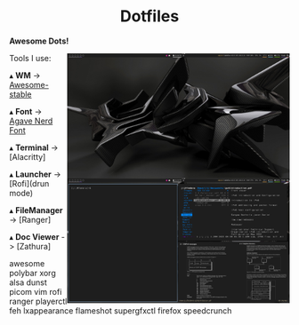 <h1 align='center'>Dotfiles</h1>

**Awesome Dots!**

<img src='Desktop.png' alt='AwesomeWM' align='right' width='400px'/>

<img src='Desktop2.png' alt='AwesomeWM' align='right' width='400px'/>

Tools I use:

   ▴ **WM** -> [Awesome-stable](https://awesomewm.org/)
   
   ▴ **Font** -> [Agave Nerd Font](https://www.nerdfonts.com/#home)
     
   ▴ **Terminal** -> [Alacritty]
   
   ▴ **Launcher** -> [Rofi](drun mode)

   ▴ **FileManager** -> [Ranger]
  
   ▴ **Doc Viewer** -> [Zathura]


awesome polybar xorg alsa dunst picom vim rofi ranger playerctl feh lxappearance flameshot supergfxctl firefox speedcrunch
